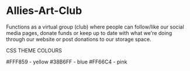 # Allies-Art-Club
Functions as a virtual group (club) where people can follow/like our social media pages, donate funds or keep up to date with what we're doing through our website or post donations to our storage space. 

CSS THEME COLOURS

#FFF859 - yellow
#38B6FF - blue
#FF66C4 - pink